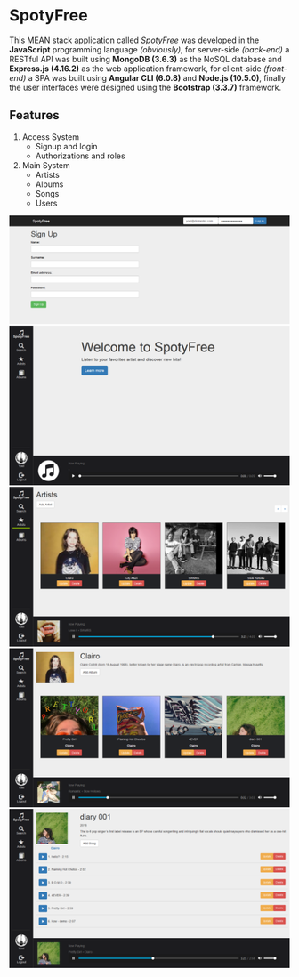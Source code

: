 # SpotyFree

This MEAN stack application called _SpotyFree_ was developed in the **JavaScript** programming language _(obviously)_, for server-side _(back-end)_ a RESTful API was built using **MongoDB (3.6.3)** as the NoSQL database and **Express.js (4.16.2)** as the web application framework, for client-side _(front-end)_ a SPA was built using **Angular CLI (6.0.8)** and **Node.js (10.5.0)**, finally the user interfaces were designed using the **Bootstrap (3.3.7)** framework.

## Features

1. Access System
   - Signup and login
   - Authorizations and roles
2. Main System
   - Artists
   - Albums 
   - Songs 
   - Users 
   
![alt text](https://github.com/YoelDiomedez/spotyfree/blob/master/signupandloginpage.png)
![alt text](https://github.com/YoelDiomedez/spotyfree/blob/master/homepage.png)
![alt text](https://github.com/YoelDiomedez/spotyfree/blob/master/artistspage.png)
![alt text](https://github.com/YoelDiomedez/spotyfree/blob/master/albumspage.png)
![alt text](https://github.com/YoelDiomedez/spotyfree/blob/master/songspage.png)
